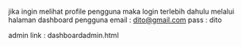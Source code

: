 jika ingin melihat profile pengguna maka login terlebih dahulu melalui halaman dashboard pengguna
email : dito@gmail.com
pass : dito

admin link : dashboardadmin.html
